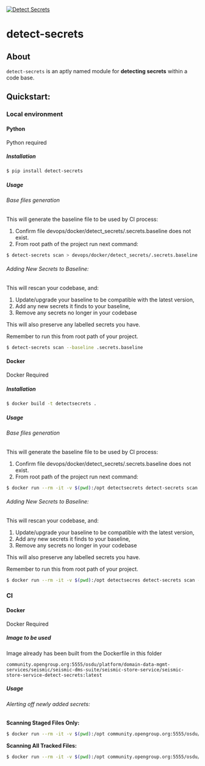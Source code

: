 [![Detect Secrets](https://travis-ci.com/Yelp/detect-secrets.svg?branch=master)](https://travis-ci.com/Yelp/detect-secrets)

# detect-secrets

## About

`detect-secrets` is an aptly named module for **detecting secrets** within a
code base.

## Quickstart:

### Local environment

#### Python

Python required

##### Installation

```bash
$ pip install detect-secrets
```

##### Usage

###### Base files generation

This will generate the baseline file to be used by CI process:

1. Confirm file devops/docker/detect_secrets/.secrets.baseline does not exist.
2. From root path of the project run next command:

```bash
$ detect-secrets scan > devops/docker/detect_secrets/.secrets.baseline
```

###### Adding New Secrets to Baseline:

This will rescan your codebase, and:

1. Update/upgrade your baseline to be compatible with the latest version,
2. Add any new secrets it finds to your baseline,
3. Remove any secrets no longer in your codebase

This will also preserve any labelled secrets you have.

Remember to run this from root path of your project.

```bash
$ detect-secrets scan --baseline .secrets.baseline
```

#### Docker

Docker Required

##### Installation

```bash
$ docker build -t detectsecrets .
```

##### Usage

###### Base files generation

This will generate the baseline file to be used by CI process:

1. Confirm file devops/docker/detect_secrets/.secrets.baseline does not exist.
2. From root path of the project run next command:

```bash
$ docker run --rm -it -v $(pwd):/opt detectsecrets detect-secrets scan > /opt/devops/docker/detect_secrets/.secrets.baseline
```

###### Adding New Secrets to Baseline:

This will rescan your codebase, and:

1. Update/upgrade your baseline to be compatible with the latest version,
2. Add any new secrets it finds to your baseline,
3. Remove any secrets no longer in your codebase

This will also preserve any labelled secrets you have.

Remember to run this from root path of your project.

```bash
$ docker run --rm -it -v $(pwd):/opt detectsecres detect-secrets scan --baseline /opt/devops/docker/detect_secrets/.secrets.baseline
```

### CI

#### Docker

Docker Required

##### Image to be used

Image already has been built from the Dockerfile in this folder

```
community.opengroup.org:5555/osdu/platform/domain-data-mgmt-services/seismic/seismic-dms-suite/seismic-store-service/seismic-store-service-detect-secrets:latest
```

##### Usage

###### Alerting off newly added secrets:

**Scanning Staged Files Only:**

```bash
$ docker run --rm -it -v $(pwd):/opt community.opengroup.org:5555/osdu/platform/domain-data-mgmt-services/seismic/seismic-dms-suite/seismic-store-service/seismic-store-service-detect-secrets:latest detect-secrets-hook --baseline /opt/devops/docker/detect_secrets/.secrets.baseline $(git diff --staged --name-only)
```

**Scanning All Tracked Files:**

```bash
$ docker run --rm -it -v $(pwd):/opt community.opengroup.org:5555/osdu/platform/domain-data-mgmt-services/seismic/seismic-dms-suite/seismic-store-service/seismic-store-service-detect-secrets:latest detect-secrets-hook --baseline /opt/devops/docker/detect_secrets/.secrets.baseline $(git ls-files)
```